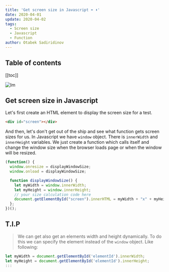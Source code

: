 ```yaml
---
title: 'Get screen size in Javascript ⬌ ⬍'
date: 2020-04-01
update: 2020-04-02
tags:
  - Screen size
  - Javascript
  - Function
author: Otabek Sadiridinov
---
```


## Table of contents

[[toc]]

![Im](https://avatars.githubusercontent.com/u/60849894?s=100)
## Get screen size in Javascript

Let's first create an HTML element to display the screen size for a test.

```html
<div id="screen"></div>
```
And then, let's don't get out of the ship and see what function gets screen sizes for us.
In Javascript we have `window` object. There is `innerWidth` and `innerHeight` variables.
We just create a function which calls itself and change the window size when the browser loads page or when the window will be resized.

```js
(function() {
  window.onresize = displayWindowSize;
  window.onload = displayWindowSize;

  function displayWindowSize() {
    let myWidth = window.innerWidth;
    let myHeight = window.innerHeight;
    // your size calculation code here
    document.getElementById("screen").innerHTML = myWidth + "x" + myHeight;
  };
})();
```
## T.I.P

>We can get also get an elements width and height dynamically. To do this we can specify the element instead of the `window` object. Like following:
```js
let myWidth = document.getElementById('elementId').innerWidth;
let myHeight = document.getElementById('elementId').innerHeight;
:::
